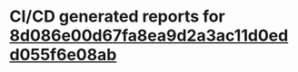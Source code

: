 # CI/CD generated reports for [8d086e00d67fa8ea9d2a3ac11d0edd055f6e08ab](https://github.com/hydephp/develop/commit/8d086e00d67fa8ea9d2a3ac11d0edd055f6e08ab)
